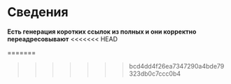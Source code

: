 # Сведения<br>

**Есть генерация коротких ссылок из полных и они корректно переадресовывают**
<<<<<<< HEAD

=======
>>>>>>> bcd4dd4f26ea7347290a4bde79323db0c7ccc0b4
